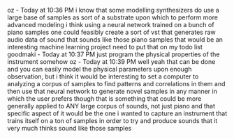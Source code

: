 oz - Today at 10:36 PM
i know that some modelling synthesizers do use a large base of samples as sort of a substrate upon which to perform more advanced modeling
i think
using a neural network trained on a bunch of piano samples
one could feasibly create a sort of vst that generates raw audio data of sound that sounds like those piano samples
that would be an interesting machine learning project
need to put that on my todo list
goodmaki - Today at 10:37 PM
just program the physical properties of the instrument somehow
oz - Today at 10:39 PM
well yeah that can be done and you can easily model the physical parameters upon enough observation, but i think it would be interesting to set a computer to analyzing a corpus of samples to find patterns and correlations in them and then use that neural network to generate novel samples in any manner in which the user prefers
though that is something that could be more generally applied to ANY large corpus of sounds, not just piano
and that specific aspect of it would be the one i wanted to capture
an instrument that trains itself on a ton of samples in order to try and produce sounds that it very much thinks sound like those samples
